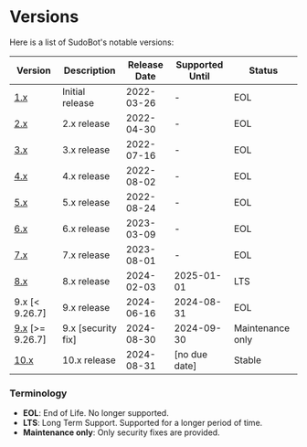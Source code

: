 # Versions

Here is a list of SudoBot's notable versions:

| Version                                                             | Description        | Release Date | Supported Until | Status           | 
|---------------------------------------------------------------------|--------------------|--------------|-----------------|------------------|
| [1.x](https://github.com/onesoft-sudo/sudobot/tree/1.x)             | Initial release    | 2022-03-26   | -               | EOL              |
| [2.x](https://github.com/onesoft-sudo/sudobot/tree/2.x)             | 2.x release        | 2022-04-30   | -               | EOL              |
| [3.x](https://github.com/onesoft-sudo/sudobot/tree/3.x)             | 3.x release        | 2022-07-16   | -               | EOL              |
| [4.x](https://github.com/onesoft-sudo/sudobot/tree/4.x)             | 4.x release        | 2022-08-02   | -               | EOL              |
| [5.x](https://github.com/onesoft-sudo/sudobot/tree/5.x)             | 5.x release        | 2022-08-24   | -               | EOL              |
| [6.x](https://github.com/onesoft-sudo/sudobot/tree/6.x)             | 6.x release        | 2023-03-09   | -               | EOL              |
| [7.x](https://github.com/onesoft-sudo/sudobot/tree/7.x)             | 7.x release        | 2023-08-01   | -               | EOL              |
| [8.x](https://github.com/onesoft-sudo/sudobot/tree/8.x)             | 8.x release        | 2024-02-03   | 2025-01-01      | LTS              |
| 9.x [< 9.26.7]                                                      | 9.x release        | 2024-06-16   | 2024-08-31      | EOL              |
| [9.x](https://github.com/onesoft-sudo/sudobot/tree/9.x) [>= 9.26.7] | 9.x [security fix] | 2024-08-30   | 2024-09-30      | Maintenance only |
| [10.x](https://github.com/onesoft-sudo/sudobot/tree/main)           | 10.x release       | 2024-08-31   | [no due date]   | Stable           |

### Terminology

- **EOL**: End of Life. No longer supported.
- **LTS**: Long Term Support. Supported for a longer period of time.
- **Maintenance only**: Only security fixes are provided.
